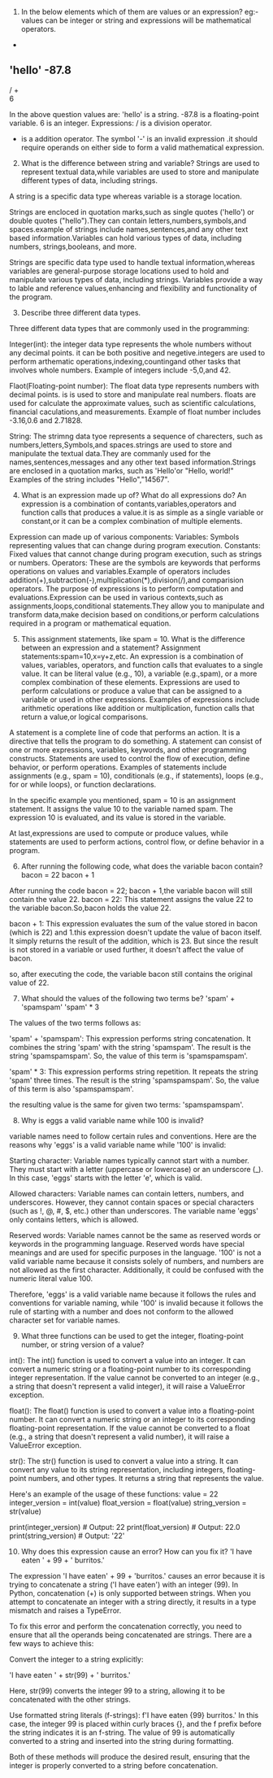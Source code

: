 1. In the below elements which of them are values or an expression? eg:- values can be integer or string and expressions will be mathematical operators.
* 
'hello'
    -87.8
- 
/ 
+	
6

In the above question values are:
'hello' is a string.
-87.8 is a floating-point variable.
6 is an integer.
Expressions:
/ is a division operator.
+ is a addition operator.
The symbol '-' is an invalid expression .it should require operands on either side to form a valid mathematical expression.

2. What is the difference between string and variable?
Strings are used to represent textual data,while variables are used to store and manipulate different types of data, including strings.

A string is a specific data type whereas variable is a storage location.

Strings are encloced in quotation marks,such as single quotes ('hello') or double quotes ("hello").They can contain letters,numbers,symbols,and spaces.example of strings include names,sentences,and any other text based information.Variables can hold various types of data, including numbers, strings,booleans, and more.

Strings are specific data type used to handle textual information,whereas variables are general-purpose storage locations used to hold and manipulate various types of data, including strings. Variables provide a way to lable and reference values,enhancing and flexibility and functionality of the program.

3. Describe three different data types.

Three different data types that are commonly used in the programming:

Integer(int):
the integer data type represents the whole numbers without any decimal points. it can be both positive and negetive.integers are used to perform arthematic operations,indexing,countingand other tasks that involves whole numbers.
Example of integers include -5,0,and 42.

Flaot(Floating-point number):
The float data type represents numbers with decimal points. is is used to store and manipulate  real numbers. floats are used for calculate the approximate values, such as scientific calculations, financial caculations,and measurements.
Example of float number includes -3.16,0.6 and 2.71828.

String:
The strimng data tyoe represents a sequence of charecters, such as numbers,letters,Symbols,and spaces.strings are used to store and manipulate the textual data.They are commanly used for the names,sentences,messages and any other text based information.Strings are enclosed in a quotation marks, such as 'Hello'or "Hello, world!"
Examples of the string includes "Hello","14567".

4. What is an expression made up of? What do all expressions do?
An expression is a combination of contants,variables,operators and function calls that produces a value.it is as simple as a single variable or constant,or it can be a complex combination of multiple elements.

Expression can made up of various components:
Variables:
Symbols representing values that can change during program execution.
Constants:
Fixed values that cannot change during program execution, such as strings or numbers.
Operators:
These are the symbols are keywords that performs operations on values and variables.Example of operators includes addition(+),subtraction(-),multiplication(*),division(/),and comparision operators.
The purpose of expressions is to perform computation and evaluations.Expression can be used in various contexts,such as assignments,loops,conditional statements.They allow you to manipulate and transform data,make decision based on conditions,or perform calculations required in a program or mathematical equation.

5. This assignment statements, like spam = 10. What is the difference between an expression and a statement?
Assignment statements:spam=10,x=y+z,etc. 
An expression is a combination of values, variables, operators, and function calls that evaluates to a single value. It can be literal value (e.g., 10), a variable (e.g.,spam), or a more complex combination of these elements. Expressions are used to perform calculations or produce a value that can be assigned to a variable or used in other expressions. Examples of expressions include arithmetic operations like addition or multiplication, function calls that return a value,or logical comparisons.

A statement is a complete line of code that performs an action. It is a directive that tells the program to do something. A statement can consist of one or more expressions, variables, keywords, and other programming constructs. Statements are used to control the flow of execution, define behavior, or perform operations. Examples of statements include assignments (e.g., spam = 10), conditionals (e.g., if statements), loops (e.g., for or while loops), or function declarations.

In the specific example you mentioned, spam = 10 is an assignment statement. It assigns the value 10 to the variable named spam. The expression 10 is evaluated, and its value is stored in the variable.

At last,expressions are used to compute or produce values, while statements are used to perform actions, control flow, or define behavior in a program.

6. After running the following code, what does the variable bacon contain?
bacon = 22
bacon + 1

After running the code bacon = 22; bacon + 1,the variable bacon will still contain the value 22.
bacon = 22: This statement assigns the value 22 to the variable bacon.So,bacon holds the value 22.

bacon + 1: This expression evaluates the sum of the value stored in bacon (which is 22) and 1.this expression doesn't update the value of bacon itself. It simply returns the result of the addition, which is 23. But since the result is not stored in a variable or used further, it doesn't affect the value of bacon.

so, after executing the code, the variable bacon still contains the original value of 22.

7. What should the values of the following two terms be?
'spam' + 'spamspam'
'spam' * 3

The values of the two terms follows as:

'spam' + 'spamspam': This expression performs string concatenation. It combines the string 'spam' with the string 'spamspam'. The result is the string 'spamspamspam'. So, the value of this term is 'spamspamspam'.

'spam' * 3: This expression performs string repetition. It repeats the string 'spam' three times. The result is the string 'spamspamspam'. So, the value of this term is also 'spamspamspam'.

the resulting value is the same for given two terms: 'spamspamspam'.

8. Why is eggs a valid variable name while 100 is invalid?

variable names need to follow certain rules and conventions. Here are the reasons why 'eggs' is a valid variable name while '100' is invalid:

Starting character: Variable names typically cannot start with a number. They must start with a letter (uppercase or lowercase) or an underscore (_). In this case, 'eggs' starts with the letter 'e', which is valid.

Allowed characters: Variable names can contain letters, numbers, and underscores. However, they cannot contain spaces or special characters (such as !, @, #, $, etc.) other than underscores. The variable name 'eggs' only contains letters, which is allowed.

Reserved words: Variable names cannot be the same as reserved words or keywords in the programming language. Reserved words have special meanings and are used for specific purposes in the language. '100' is not a valid variable name because it consists solely of numbers, and numbers are not allowed as the first character. Additionally, it could be confused with the numeric literal value 100.

Therefore, 'eggs' is a valid variable name because it follows the rules and conventions for variable naming, while '100' is invalid because it follows the rule of starting with a number and does not conform to the allowed character set for variable names.

9. What three functions can be used to get the integer, floating-point number, or string version of a value?

int(): The int() function is used to convert a value into an integer. It can convert a numeric string or a floating-point number to its corresponding integer representation. If the value cannot be converted to an integer (e.g., a string that doesn't represent a valid integer), it will raise a ValueError exception.

float(): The float() function is used to convert a value into a floating-point number. It can convert a numeric string or an integer to its corresponding floating-point representation. If the value cannot be converted to a float (e.g., a string that doesn't represent a valid number), it will raise a ValueError exception.

str(): The str() function is used to convert a value into a string. It can convert any value to its string representation, including integers, floating-point numbers, and other types. It returns a string that represents the value.

Here's an example of the usage of these functions:
value = 22
integer_version = int(value)
float_version = float(value)
string_version = str(value)

print(integer_version)  # Output: 22
print(float_version)  # Output: 22.0
print(string_version)  # Output: '22'

10. Why does this expression cause an error? How can you fix it?
'I have eaten ' + 99 + ' burritos.'

The expression 'I have eaten' + 99 + 'burritos.' causes an error because it is trying to concatenate a string ('I have eaten') with an integer (99). In Python, concatenation (+) is only supported between strings. When you attempt to concatenate an integer with a string directly, it results in a type mismatch and raises a TypeError.

To fix this error and perform the concatenation correctly, you need to ensure that all the operands being concatenated are strings. There are a few ways to achieve this:

Convert the integer to a string explicitly:

'I have eaten ' + str(99) + ' burritos.'

Here, str(99) converts the integer 99 to a string, allowing it to be concatenated with the other strings.

Use formatted string literals (f-strings):
f'I have eaten {99} burritos.'
In this case, the integer 99 is placed within curly braces {}, and the f prefix before the string indicates it is an f-string. The value of 99 is automatically converted to a string and inserted into the string during formatting.

Both of these methods will produce the desired result, ensuring that the integer is properly converted to a string before concatenation.












